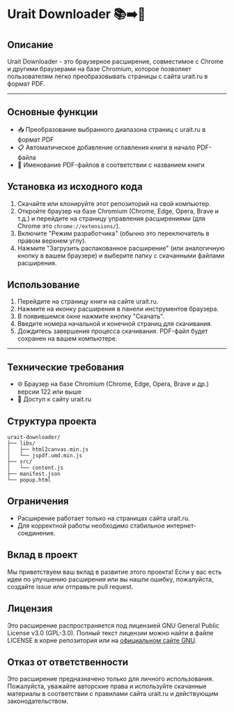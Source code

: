 # Urait Downloader 📚➡️📄

## Описание

Urait Downloader - это браузерное расширение, совместимое с Chrome и другими браузерами на базе Chromium, которое позволяет пользователям легко преобразовывать страницы с сайта urait.ru в формат PDF.

---

## Основные функции

- 📥 Преобразование выбранного диапазона страниц с urait.ru в формат PDF
- 📋 Автоматическое добавление оглавления книги в начало PDF-файла
- 📝 Именование PDF-файлов в соответствии с названием книги

## Установка из исходного кода

1. Скачайте или клонируйте этот репозиторий на свой компьютер.
2. Откройте браузер на базе Chromium (Chrome, Edge, Opera, Brave и т.д.) и перейдите на страницу управления расширениями (для Chrome это `chrome://extensions/`).
3. Включите "Режим разработчика" (обычно это переключатель в правом верхнем углу).
4. Нажмите "Загрузить распакованное расширение" (или аналогичную кнопку в вашем браузере) и выберите папку с скачанными файлами расширения.

## Использование

1. Перейдите на страницу книги на сайте urait.ru.
2. Нажмите на иконку расширения в панели инструментов браузера.
3. В появившемся окне нажмите кнопку "Скачать".
4. Введите номера начальной и конечной страниц для скачивания.
5. Дождитесь завершения процесса скачивания. PDF-файл будет сохранен на вашем компьютере.

---

## Технические требования

- 🌐 Браузер на базе Chromium (Chrome, Edge, Opera, Brave и др.) версии 122 или выше
- 🔗 Доступ к сайту urait.ru

## Структура проекта

```
urait-downloader/
├── libs/
│   ├── html2canvas.min.js
│   └── jspdf.umd.min.js
├── src/
│   └── content.js
├── manifest.json
└── popup.html
```

## Ограничения

- Расширение работает только на страницах сайта urait.ru.
- Для корректной работы необходимо стабильное интернет-соединение.

## Вклад в проект

Мы приветствуем ваш вклад в развитие этого проекта! Если у вас есть идеи по улучшению расширения или вы нашли ошибку, пожалуйста, создайте issue или отправьте pull request.

## Лицензия

Это расширение распространяется под лицензией GNU General Public License v3.0 (GPL-3.0). Полный текст лицензии можно найти в файле LICENSE в корне репозитория или на [официальном сайте GNU](https://www.gnu.org/licenses/gpl-3.0.en.html).

## Отказ от ответственности

Это расширение предназначено только для личного использования. Пожалуйста, уважайте авторские права и используйте скачанные материалы в соответствии с правилами сайта urait.ru и действующим законодательством.
